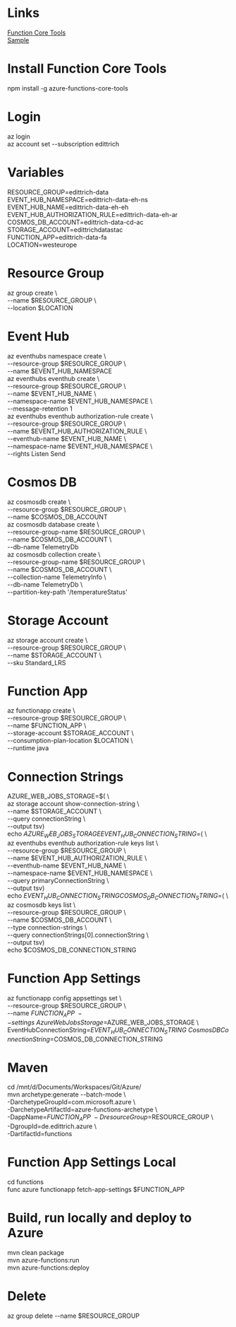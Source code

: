 # Links  
[Function Core Tools](https://docs.microsoft.com/en-us/azure/azure-functions/functions-run-local)    
[Sample](https://docs.microsoft.com/en-us/azure/azure-functions/functions-event-hub-cosmos-db)  

# Install Function Core Tools  
npm install -g azure-functions-core-tools  

# Login  
az login  
az account set --subscription edittrich  

# Variables  
RESOURCE_GROUP=edittrich-data  
EVENT_HUB_NAMESPACE=edittrich-data-eh-ns  
EVENT_HUB_NAME=edittrich-data-eh-eh  
EVENT_HUB_AUTHORIZATION_RULE=edittrich-data-eh-ar  
COSMOS_DB_ACCOUNT=edittrich-data-cd-ac  
STORAGE_ACCOUNT=edittrichdatastac  
FUNCTION_APP=edittrich-data-fa  
LOCATION=westeurope  

# Resource Group  
az group create \  
    --name $RESOURCE_GROUP \  
    --location $LOCATION  

# Event Hub  
az eventhubs namespace create \  
    --resource-group $RESOURCE_GROUP \  
    --name $EVENT_HUB_NAMESPACE  
az eventhubs eventhub create \  
    --resource-group $RESOURCE_GROUP \  
    --name $EVENT_HUB_NAME \  
    --namespace-name $EVENT_HUB_NAMESPACE \  
    --message-retention 1  
az eventhubs eventhub authorization-rule create \  
    --resource-group $RESOURCE_GROUP \  
    --name $EVENT_HUB_AUTHORIZATION_RULE \  
    --eventhub-name $EVENT_HUB_NAME \  
    --namespace-name $EVENT_HUB_NAMESPACE \  
    --rights Listen Send  

# Cosmos DB	  
az cosmosdb create \  
    --resource-group $RESOURCE_GROUP \  
    --name $COSMOS_DB_ACCOUNT  
az cosmosdb database create \  
    --resource-group-name $RESOURCE_GROUP \  
    --name $COSMOS_DB_ACCOUNT \  
    --db-name TelemetryDb  
az cosmosdb collection create \  
    --resource-group-name $RESOURCE_GROUP \  
    --name $COSMOS_DB_ACCOUNT \  
    --collection-name TelemetryInfo \  
    --db-name TelemetryDb \  
    --partition-key-path '/temperatureStatus'  

# Storage Account  
az storage account create \  
    --resource-group $RESOURCE_GROUP \  
    --name $STORAGE_ACCOUNT \  
    --sku Standard_LRS  

# Function App  
az functionapp create \  
    --resource-group $RESOURCE_GROUP \  
    --name $FUNCTION_APP \  
    --storage-account $STORAGE_ACCOUNT \  
    --consumption-plan-location $LOCATION \  
    --runtime java  

# Connection Strings  
AZURE_WEB_JOBS_STORAGE=$( \  
    az storage account show-connection-string \  
        --name $STORAGE_ACCOUNT \  
        --query connectionString \  
        --output tsv)  
echo $AZURE_WEB_JOBS_STORAGE  
EVENT_HUB_CONNECTION_STRING=$( \  
    az eventhubs eventhub authorization-rule keys list \  
        --resource-group $RESOURCE_GROUP \  
        --name $EVENT_HUB_AUTHORIZATION_RULE \  
        --eventhub-name $EVENT_HUB_NAME \  
        --namespace-name $EVENT_HUB_NAMESPACE \  
        --query primaryConnectionString \  
        --output tsv)  
echo $EVENT_HUB_CONNECTION_STRING  
COSMOS_DB_CONNECTION_STRING=$( \  
    az cosmosdb keys list \  
        --resource-group $RESOURCE_GROUP \  
        --name $COSMOS_DB_ACCOUNT \  
        --type connection-strings \  
        --query connectionStrings[0].connectionString \  
        --output tsv)  
echo $COSMOS_DB_CONNECTION_STRING  

# Function App Settings  
az functionapp config appsettings set \  
    --resource-group $RESOURCE_GROUP \  
    --name $FUNCTION_APP \  
    --settings \  
        AzureWebJobsStorage=$AZURE_WEB_JOBS_STORAGE \  
        EventHubConnectionString=$EVENT_HUB_CONNECTION_STRING \  
        CosmosDBConnectionString=$COSMOS_DB_CONNECTION_STRING  

# Maven  
cd /mnt/d/Documents/Workspaces/Git/Azure/  
mvn archetype:generate --batch-mode \  
    -DarchetypeGroupId=com.microsoft.azure \  
    -DarchetypeArtifactId=azure-functions-archetype \  
    -DappName=$FUNCTION_APP \  
    -DresourceGroup=$RESOURCE_GROUP \  
    -DgroupId=de.edittrich.azure \  
    -DartifactId=functions  

# Function App Settings Local  
cd functions  
func azure functionapp fetch-app-settings $FUNCTION_APP  

# Build, run locally and deploy to Azure  
mvn clean package  
mvn azure-functions:run  
mvn azure-functions:deploy  

# Delete  
az group delete --name $RESOURCE_GROUP  
